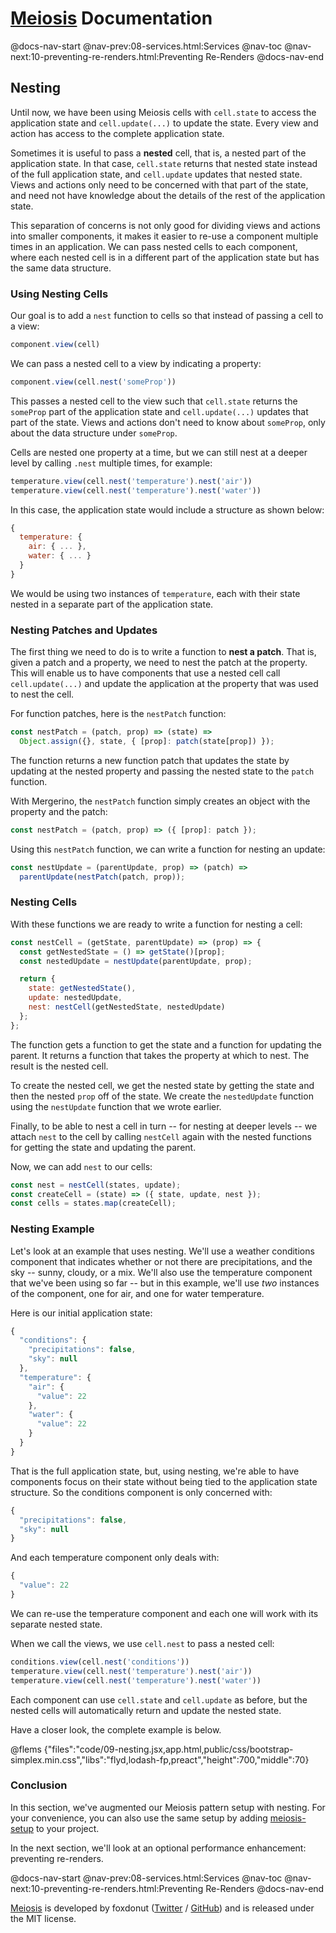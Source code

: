 # [Meiosis](https://meiosis.js.org) Documentation

@docs-nav-start
@nav-prev:08-services.html:Services
@nav-toc
@nav-next:10-preventing-re-renders.html:Preventing Re-Renders
@docs-nav-end

## Nesting

Until now, we have been using Meiosis cells with `cell.state` to access the application state and
`cell.update(...)` to update the state. Every view and action has access to the complete application
state.

Sometimes it is useful to pass a **nested** cell, that is, a nested part of the application state.
In that case, `cell.state` returns that nested state instead of the full application state, and
`cell.update` updates that nested state. Views and actions only need to be concerned with that part
of the state, and need not have knowledge about the details of the rest of the application state.

This separation of concerns is not only good for dividing views and actions into smaller components,
it makes it easier to re-use a component multiple times in an application. We can pass nested cells
to each component, where each nested cell is in a different part of the application state but has
the same data structure.

### Using Nesting Cells

Our goal is to add a `nest` function to cells so that instead of passing a cell to a view:

```js
component.view(cell)
```

We can pass a nested cell to a view by indicating a property:

```js
component.view(cell.nest('someProp'))
```

This passes a nested cell to the view such that `cell.state` returns the `someProp` part of the
application state and `cell.update(...)` updates that part of the state. Views and actions don't
need to know about `someProp`, only about the data structure under `someProp`.

Cells are nested one property at a time, but we can still nest at a deeper level by calling `.nest`
multiple times, for example:

```js
temperature.view(cell.nest('temperature').nest('air'))
temperature.view(cell.nest('temperature').nest('water'))
```

In this case, the application state would include a structure as shown below:

```js
{
  temperature: {
    air: { ... },
    water: { ... }
  }
}
```

We would be using two instances of `temperature`, each with their state nested in a separate part of
the application state.

### Nesting Patches and Updates

The first thing we need to do is to write a function to **nest a patch**. That is, given a patch and
a property, we need to nest the patch at the property. This will enable us to have components that
use a nested cell call `cell.update(...)` and update the application at the property that was used
to nest the cell.

For function patches, here is the `nestPatch` function:

```js
const nestPatch = (patch, prop) => (state) =>
  Object.assign({}, state, { [prop]: patch(state[prop]) });
```

The function returns a new function patch that updates the state by updating at the nested property
and passing the nested state to the `patch` function.

With Mergerino, the `nestPatch` function simply creates an object with the property and the patch:

```js
const nestPatch = (patch, prop) => ({ [prop]: patch });
```

Using this `nestPatch` function, we can write a function for nesting an update:

```js
const nestUpdate = (parentUpdate, prop) => (patch) =>
  parentUpdate(nestPatch(patch, prop));
```

### Nesting Cells

With these functions we are ready to write a function for nesting a cell:

```js
const nestCell = (getState, parentUpdate) => (prop) => {
  const getNestedState = () => getState()[prop];
  const nestedUpdate = nestUpdate(parentUpdate, prop);

  return {
    state: getNestedState(),
    update: nestedUpdate,
    nest: nestCell(getNestedState, nestedUpdate)
  };
};
```

The function gets a function to get the state and a function for updating the parent. It returns a
function that takes the property at which to nest. The result is the nested cell.

To create the nested cell, we get the nested state by getting the state and then the nested `prop` off of the state. We create the `nestedUpdate` function using the `nestUpdate` function that we wrote earlier.

Finally, to be able to nest a cell in turn -- for nesting at deeper levels -- we attach `nest` to
the cell by calling `nestCell` again with the nested functions for getting the state and updating
the parent.

Now, we can add `nest` to our cells:

```js
const nest = nestCell(states, update);
const createCell = (state) => ({ state, update, nest });
const cells = states.map(createCell);
```

### Nesting Example

Let's look at an example that uses nesting. We'll use a weather conditions component that indicates
whether or not there are precipitations, and the sky -- sunny, cloudy, or a mix. We'll also use the
temperature component that we've been using so far -- but in this example, we'll use _two_ instances
of the component, one for air, and one for water temperature.

Here is our initial application state:

```js
{
  "conditions": {
    "precipitations": false,
    "sky": null
  },
  "temperature": {
    "air": {
      "value": 22
    },
    "water": {
      "value": 22
    }
  }
}
```

That is the full application state, but, using nesting, we're able to have components focus on their
state without being tied to the application state structure. So the conditions component is only
concerned with:

```js
{
  "precipitations": false,
  "sky": null
}
```

And each temperature component only deals with:

```js
{
  "value": 22
}
```

We can re-use the temperature component and each one will work with its separate nested state.

When we call the views, we use `cell.nest` to pass a nested cell:

```js
conditions.view(cell.nest('conditions'))
temperature.view(cell.nest('temperature').nest('air'))
temperature.view(cell.nest('temperature').nest('water'))
```

Each component can use `cell.state` and `cell.update` as before, but the nested cells will
automatically return and update the nested state.

Have a closer look, the complete example is below.

@flems {"files":"code/09-nesting.jsx,app.html,public/css/bootstrap-simplex.min.css","libs":"flyd,lodash-fp,preact","height":700,"middle":70}

### Conclusion

In this section, we've augmented our Meiosis pattern setup with nesting. For your convenience, you
can also use the same setup by adding [meiosis-setup](https://meiosis.js.org/setup) to your project.

In the next section, we'll look at an optional performance enhancement: preventing re-renders.

@docs-nav-start
@nav-prev:08-services.html:Services
@nav-toc
@nav-next:10-preventing-re-renders.html:Preventing Re-Renders
@docs-nav-end

[Meiosis](https://meiosis.js.org) is developed by foxdonut ([Twitter](https://twitter.com/foxdonut00) /
[GitHub](https://github.com/foxdonut)) and is released under the MIT license.
